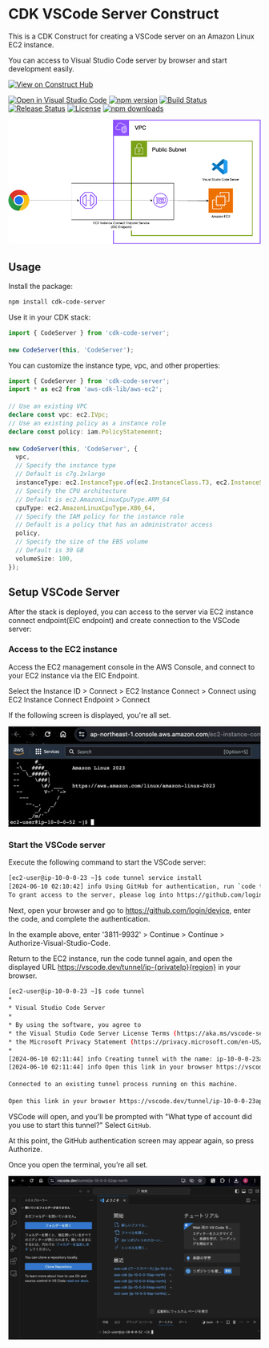 # CDK VSCode Server Construct

This is a CDK Construct for creating a VSCode server on an Amazon Linux EC2 instance.

You can access to Visual Studio Code server by browser and start development easily.

[![View on Construct Hub](https://constructs.dev/badge?package=cdk-code-server)](https://constructs.dev/packages/cdk-code-server)

[![Open in Visual Studio Code](https://img.shields.io/static/v1?logo=visualstudiocode&label=&message=Open%20in%20Visual%20Studio%20Code&labelColor=2c2c32&color=007acc&logoColor=007acc)](https://open.vscode.dev/badmintoncryer/cdk-code-server)
[![npm version](https://badge.fury.io/js/cdk-code-server.svg)](https://badge.fury.io/js/cdk-code-server)
[![Build Status](https://github.com/badmintoncryer/cdk-code-server/actions/workflows/build.yml/badge.svg)](https://github.com/badmintoncryer/cdk-code-server/actions/workflows/build.yml)
[![Release Status](https://github.com/badmintoncryer/cdk-code-server/actions/workflows/release.yml/badge.svg)](https://github.com/badmintoncryer/cdk-code-server/actions/workflows/release.yml)
[![License](https://img.shields.io/badge/License-Apache%202.0-blue.svg)](https://opensource.org/licenses/Apache-2.0)
[![npm downloads](https://img.shields.io/npm/dm/cdk-code-server.svg?style=flat)](https://www.npmjs.com/package/cdk-code-server)

![CDK VSCode Server Construct](./images/code-server.png)

## Usage

Install the package:

```bash
npm install cdk-code-server
```

Use it in your CDK stack:

```typescript
import { CodeServer } from 'cdk-code-server';

new CodeServer(this, 'CodeServer');
```

You can customize the instance type, vpc, and other properties:

```typescript
import { CodeServer } from 'cdk-code-server';
import * as ec2 from 'aws-cdk-lib/aws-ec2';

// Use an existing VPC
declare const vpc: ec2.IVpc;
// Use an existing policy as a instance role
declare const policy: iam.PolicyStatememnt;

new CodeServer(this, 'CodeServer', {
  vpc,
  // Specify the instance type
  // Default is c7g.2xlarge
  instanceType: ec2.InstanceType.of(ec2.InstanceClass.T3, ec2.InstanceSize.MEDIUM),
  // Specify the CPU architecture
  // Default is ec2.AmazonLinuxCpuType.ARM_64
  cpuType: ec2.AmazonLinuxCpuType.X86_64,
  // Specify the IAM policy for the instance role
  // Default is a policy that has an administrator access
  policy,
  // Specify the size of the EBS volume
  // Default is 30 GB
  volumeSize: 100,
});
```

## Setup VSCode Server

After the stack is deployed, you can access to the server via EC2 instance connect endpoint(EIC endpoint) and create connection to the VSCode server:

### Access to the EC2 instance

Access the EC2 management console in the AWS Console, and connect to your EC2 instance via the EIC Endpoint.

Select the Instance ID > Connect > EC2 Instance Connect > Connect using EC2 Instance Connect Endpoint > Connect

If the following screen is displayed, you're all set.

![EC2 Instance Connect](./images/console.png)

### Start the VSCode server

Execute the following command to start the VSCode server:

```sh
[ec2-user@ip-10-0-0-23 ~]$ code tunnel service install
[2024-06-10 02:10:42] info Using GitHub for authentication, run `code tunnel user login --provider <provider>` option to change this.
To grant access to the server, please log into https://github.com/login/device and use code 3811-9932
```

Next, open your browser and go to <https://github.com/login/device>, enter the code, and complete the authentication.

In the example above, enter '3811-9932' > Continue > Continue > Authorize-Visual-Studio-Code.

Return to the EC2 instance, run the code tunnel again, and open the displayed URL <https://vscode.dev/tunnel/ip-{privateIp}{region}> in your browser.

```sh
[ec2-user@ip-10-0-0-23 ~]$ code tunnel
*
* Visual Studio Code Server
*
* By using the software, you agree to
* the Visual Studio Code Server License Terms (https://aka.ms/vscode-server-license) and
* the Microsoft Privacy Statement (https://privacy.microsoft.com/en-US/privacystatement).
*
[2024-06-10 02:11:44] info Creating tunnel with the name: ip-10-0-0-23ap-north
[2024-06-10 02:11:44] info Open this link in your browser https://vscode.dev/tunnel/ip-10-0-0-23ap-north

Connected to an existing tunnel process running on this machine.

Open this link in your browser https://vscode.dev/tunnel/ip-10-0-0-23ap-north
```

VSCode will open, and you'll be prompted with "What type of account did you use to start this tunnel?" Select `GitHub`.

At this point, the GitHub authentication screen may appear again, so press Authorize.

Once you open the terminal, you’re all set.

![VSCode](./images/vscode.png)
